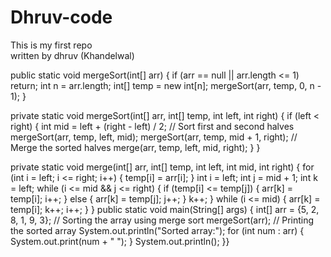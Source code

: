 # Dhruv-code
This is my first repo
<br>
written by dhruv (Khandelwal)

public static void mergeSort(int[] arr) {
    if (arr == null || arr.length <= 1)
        return;
    int n = arr.length;
    int[] temp = new int[n];
    mergeSort(arr, temp, 0, n - 1);
}

private static void mergeSort(int[] arr, int[] temp, int left, int right) {
    if (left < right) {
        int mid = left + (right - left) / 2;
        // Sort first and second halves
        mergeSort(arr, temp, left, mid);
        mergeSort(arr, temp, mid + 1, right);
        // Merge the sorted halves
        merge(arr, temp, left, mid, right);
    }
}

private static void merge(int[] arr, int[] temp, int left, int mid, int right) {
    for (int i = left; i <= right; i++) {
        temp[i] = arr[i];
    }
    int i = left;
    int j = mid + 1;
    int k = left;
    while (i <= mid && j <= right) {
        if (temp[i] <= temp[j]) {
            arr[k] = temp[i];
            i++;
        } else {
            arr[k] = temp[j];
            j++;
        }
        k++;
    }
    while (i <= mid) {
        arr[k] = temp[i];
        k++;
        i++;
    }
}
public static void main(String[] args) {
    int[] arr = {5, 2, 8, 1, 9, 3};
    // Sorting the array using merge sort
    mergeSort(arr);
    // Printing the sorted array
    System.out.println("Sorted array:");
    for (int num : arr) {
        System.out.print(num + " ");
    }
    System.out.println();
}}

